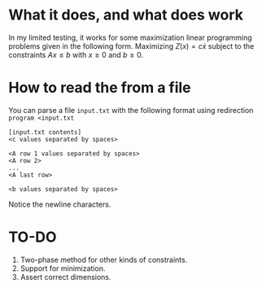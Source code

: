 # What it does, and what does work
In my limited testing, it works for some maximization linear programming problems given in the following form.
Maximizing $Z(x) = c\dot x$ subject to the constraints $Ax \leq b$ with $x \geq 0$ and $b \geq 0$.

# How to read the from a file
You can parse a file `input.txt` with the following format using redirection `program <input.txt`
```
[input.txt contents]
<c values separated by spaces>

<A row 1 values separated by spaces>
<A row 2>
...
<A last row>

<b values separated by spaces>

```
Notice the newline characters. 

# TO-DO
1. Two-phase method for other kinds of constraints.
1. Support for minimization.
1. Assert correct dimensions.

